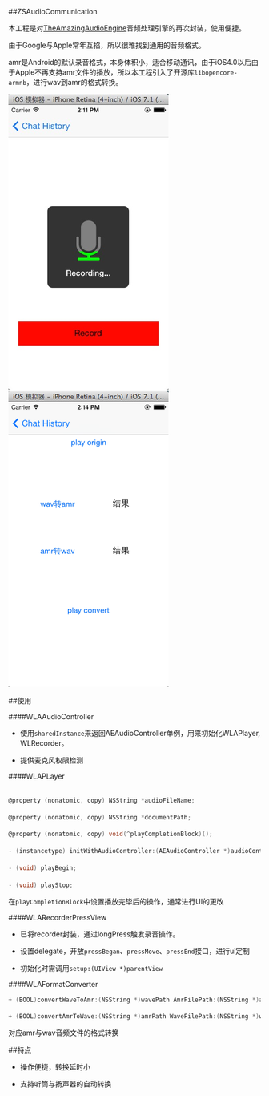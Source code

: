 ##ZSAudioCommunication

本工程是对[TheAmazingAudioEngine](http://theamazingaudioengine.com/)音频处理引擎的再次封装，使用便捷。

由于Google与Apple常年互掐，所以很难找到通用的音频格式。

amr是Android的默认录音格式，本身体积小，适合移动通讯，由于iOS4.0以后由于Apple不再支持amr文件的播放，所以本工程引入了开源库`libopencore-armnb`，进行wav到amr的格式转换。

![](https://github.com/Bayonetta/ZSAudioCommunication/blob/master/art/audio1.png?raw=true)
![](https://github.com/Bayonetta/ZSAudioCommunication/blob/master/art/audio2.png?raw=true)

##使用

####WLAAudioController

* 使用`sharedInstance`来返回AEAudioController单例，用来初始化WLAPlayer, WLRecorder。

* 提供麦克风权限检测


####WLAPLayer


```objective-c

@property (nonatomic, copy) NSString *audioFileName;

@property (nonatomic, copy) NSString *documentPath;

@property (nonatomic, copy) void(^playCompletionBlock)();

- (instancetype) initWithAudioController:(AEAudioController *)audioController;
   
- (void) playBegin;

- (void) playStop;

```

在`playCompletionBlock`中设置播放完毕后的操作，通常进行UI的更改


####WLARecorderPressView
 
 * 已将recorder封装，通过longPress触发录音操作。
 
 * 设置delegate，开放`pressBegan`、`pressMove`、`pressEnd`接口，进行ui定制
 
 * 初始化时需调用`setup:(UIView *)parentView`
 
 
 
####WLAFormatConverter
 
```objective-c
+ (BOOL)convertWaveToAmr:(NSString *)wavePath AmrFilePath:(NSString *)amrPath;

+ (BOOL)convertAmrToWave:(NSString *)amrPath WaveFilePath:(NSString *)wavePath;
```


对应amr与wav音频文件的格式转换


##特点

* 操作便捷，转换延时小

* 支持听筒与扬声器的自动转换

